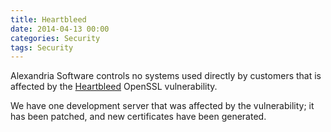 ```yaml
---
title: Heartbleed
date: 2014-04-13 00:00
categories: Security
tags: Security
---
```

Alexandria Software controls no systems used directly by customers that is affected by the [Heartbleed](http://heartbleed.com) OpenSSL vulnerability.

We have one development server that was affected by the vulnerability; it has been patched, and new certificates have been generated.
